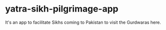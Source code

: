 # yatra-sikh-pilgrimage-app
It's an app to facilitate Sikhs coming to Pakistan to visit the Gurdwaras here.
